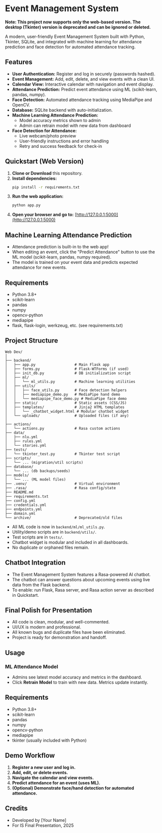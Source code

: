 # Event Management System

**Note: This project now supports only the web-based version. The desktop (Tkinter) version is deprecated and can be ignored or deleted.**

A modern, user-friendly Event Management System built with Python, Tkinter, SQLite, and integrated with machine learning for attendance prediction and face detection for automated attendance tracking.

## Features

- **User Authentication:** Register and log in securely (passwords hashed).
- **Event Management:** Add, edit, delete, and view events with a clean UI.
- **Calendar View:** Interactive calendar with navigation and event display.
- **Attendance Prediction:** Predict event attendance using ML (scikit-learn, pandas, numpy).
- **Face Detection:** Automated attendance tracking using MediaPipe and OpenCV.
- **Database:** SQLite backend with auto-initialization.
- **Machine Learning Attendance Prediction:**
    - Model accuracy metrics shown to admin
    - Admin can retrain model with new data from dashboard
- **Face Detection for Attendance:**
    - Live webcam/photo preview
    - User-friendly instructions and error handling
    - Retry and success feedback for check-in

## Quickstart (Web Version)

1. **Clone or Download** this repository.
2. **Install dependencies:**
   ```bash
   pip install -r requirements.txt
   ```
3. **Run the web application:**
   ```bash
   python app.py
   ```
4. **Open your browser and go to:**
   [http://127.0.0.1:5000](http://127.0.0.1:5000)

## Machine Learning Attendance Prediction
- Attendance prediction is built-in to the web app!
- When editing an event, click the "Predict Attendance" button to use the ML model (scikit-learn, pandas, numpy required).
- The model is trained on your event data and predicts expected attendance for new events.

## Requirements
- Python 3.8+
- scikit-learn
- pandas
- numpy
- opencv-python
- mediapipe
- flask, flask-login, werkzeug, etc. (see requirements.txt)

## Project Structure

```
Web Dev/
│
├── backend/
│   ├── app.py                  # Main Flask app
│   ├── forms.py                # Flask-WTForms (if used)
│   ├── init_db.py              # DB initialization script
│   ├── ml/
│   │   └── ml_utils.py         # Machine learning utilities
│   ├── utils/
│   │   ├── face_utils.py       # Face detection helpers
│   │   ├── mediapipe_demo.py   # MediaPipe hand demo
│   │   └── mediapipe_face_demo.py # MediaPipe face demo
│   ├── static/                 # Static assets (CSS/JS)
│   ├── templates/              # Jinja2 HTML templates
│   │   └── _chatbot_widget.html # Modular chatbot widget
│   └── uploads/                # Uploaded files (if any)
│
├── actions/
│   └── actions.py              # Rasa custom actions
├── data/
│   ├── nlu.yml
│   ├── rules.yml
│   └── stories.yml
├── tests/
│   └── tkinter_test.py         # Tkinter test script
├── scripts/
│   └── ... (migration/util scripts)
├── database/
│   └── ... (db backups/seeds)
├── models/
│   └── ... (ML model files)
├── .venv/                      # Virtual environment
├── .rasa/                      # Rasa config/state
├── README.md
├── requirements.txt
├── config.yml
├── credentials.yml
├── endpoints.yml
├── domain.yml
└── archive/                    # Deprecated/old files
```

- All ML code is now in `backend/ml/ml_utils.py`.
- Utility/demo scripts are in `backend/utils/`.
- Test scripts are in `tests/`.
- Chatbot widget is modular and included in all dashboards.
- No duplicate or orphaned files remain.

## Chatbot Integration
- The Event Management System features a Rasa-powered AI chatbot.
- The chatbot can answer questions about upcoming events using live data from the Flask backend.
- To enable: run Flask, Rasa server, and Rasa action server as described in Quickstart.

## Final Polish for Presentation
- All code is clean, modular, and well-commented.
- UI/UX is modern and professional.
- All known bugs and duplicate files have been eliminated.
- Project is ready for demonstration and handoff.

## Usage

### ML Attendance Model
- Admins see latest model accuracy and metrics in the dashboard.
- Click **Retrain Model** to train with new data. Metrics update instantly.

## Requirements

- Python 3.8+
- scikit-learn
- pandas
- numpy
- opencv-python
- mediapipe
- tkinter (usually included with Python)

## Demo Workflow

1. **Register a new user and log in.**
2. **Add, edit, or delete events.**
3. **Navigate the calendar and view events.**
4. **Predict attendance for an event (uses ML).**
5. **(Optional) Demonstrate face/hand detection for automated attendance.**

## Credits
- Developed by [Your Name]
- For IS Final Presentation, 2025
